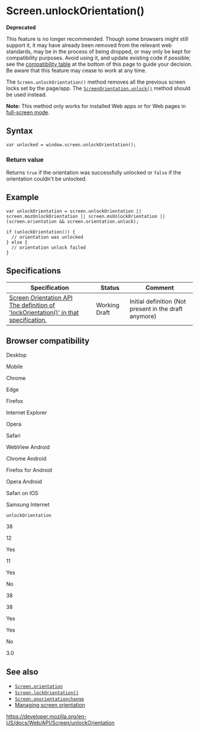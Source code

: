 Screen.unlockOrientation()
==========================

**Deprecated**

This feature is no longer recommended. Though some browsers might still support it, it may have already been removed from the relevant web standards, may be in the process of being dropped, or may only be kept for compatibility purposes. Avoid using it, and update existing code if possible; see the [compatibility table](#browser_compatibility) at the bottom of this page to guide your decision. Be aware that this feature may cease to work at any time.

The `Screen.unlockOrientation()` method removes all the previous screen locks set by the page/app. The [`ScreenOrientation.unlock()`](../screenorientation/unlock) method should be used instead.

**Note:** This method only works for installed Web apps or for Web pages in [full-screen mode](../fullscreen_api).

Syntax
------

    var unlocked = window.screen.unlockOrientation();

### Return value

Returns `true` if the orientation was successfully unlocked or `false` if the orientation couldn't be unlocked.

Example
-------

    var unlockOrientation = screen.unlockOrientation || screen.mozUnlockOrientation || screen.msUnlockOrientation || (screen.orientation && screen.orientation.unlock);

    if (unlockOrientation()) {
      // orientation was unlocked
    } else {
      // orientation unlock failed
    }

Specifications
--------------

<table><thead><tr class="header"><th>Specification</th><th>Status</th><th>Comment</th></tr></thead><tbody><tr class="odd"><td><a href="https://w3c.github.io/screen-orientation/published/20140220.html#extensions-to-the-screen-interface">Screen Orientation API<br />
<span class="small">The definition of 'lockOrientation()' in that specification.</span></a></td><td><span class="spec-wd">Working Draft</span></td><td>Initial definition (Not present in the draft anymore)</td></tr></tbody></table>

Browser compatibility
---------------------

Desktop

Mobile

Chrome

Edge

Firefox

Internet Explorer

Opera

Safari

WebView Android

Chrome Android

Firefox for Android

Opera Android

Safari on IOS

Samsung Internet

`unlockOrientation`

38

12

Yes

11

Yes

No

38

38

Yes

Yes

No

3.0

See also
--------

-   [`Screen.orientation`](orientation)
-   [`Screen.lockOrientation()`](lockorientation)
-   [`Screen.onorientationchange`](onorientationchange)
-   [Managing screen orientation](../css_object_model/managing_screen_orientation)

<a href="https://developer.mozilla.org/en-US/docs/Web/API/Screen/unlockOrientation" class="_attribution-link">https://developer.mozilla.org/en-US/docs/Web/API/Screen/unlockOrientation</a>
